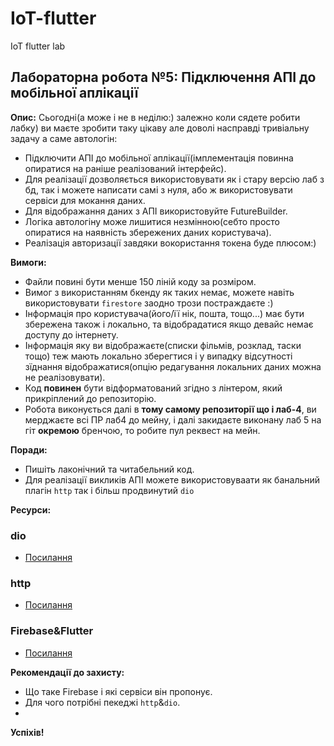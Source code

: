 # IoT-flutter
IoT flutter lab
## Лабораторна робота №5: Підключення АПІ до мобільної аплікації

**Опис:**
Сьогодні(а може і не в неділю:) залежно коли сядете робити лабку) ви маєте зробити таку цікаву але доволі насправді тривіальну задачу а саме автологін:

* Підключити АПІ до мобільної аплікації(імплементація повинна опиратися на раніше реалізований інтерфейс).
* Для реалізації дозволяється використовувати як і стару версію лаб з бд, так і можете написати самі з нуля, або ж використовувати сервіси для мокання даних.
* Для відображання даних з АПІ використовуйте FutureBuilder.
* Логіка автологіну може лишитися незмінною(себто просто опиратися на наявність збережених даних користувача).
* Реалізація авторизації завдяки вокористання токена буде плюсом:)


      
**Вимоги:**
* Файли повині бути менше 150 ліній коду за розміром.
* Вимог з використанням бкенду як таких немає, можете навіть використовувати `firestore` заодно трози постраждаєте :)
* Інформація про користувача(його/її нік, пошта, тощо...) має бути збережена також і локально, та відобрадатися якщо девайс немає доступу до інтернету.
* Інформація яку ви відображаєте(списки фільмів, розклад, таски тощо) теж мають локально зберегтися і у випадку відсутності зїднання відображатися(опцію редагування локальних даних можна не реалізовувати).
* Код **повинен** бути відформатований згідно з лінтером, який прикріплений до репозиторію.
* Робота виконується далі в **тому самому репозиторії що і лаб-4**, ви мерджаєте всі ПР лаб4 до мейну, і далі закидаєте виконану лаб 5 на гіт **окремою** бренчою, то робите пул реквест на мейн.




**Поради:**
* Пишіть лаконічний та читабельний код.
* Для реалізації викликів АПІ можете використовуваати як банальний плагін `http` так і більш продвинутий `dio`


**Ресурси:**
### dio
* [Посилання](https://pub.dev/packages/dio)
### http
* [Посилання](https://pub.dev/packages/http)
### Firebase&Flutter
* [Посилання](https://firebase.google.com/docs/flutter/setup?platform=android)

**Рекомендації до захисту:**

* Що таке Firebase і які сервіси він пропонує.
* Для чого потрібні пекеджі `http`&`dio`.
* 
**Успіхів!**
